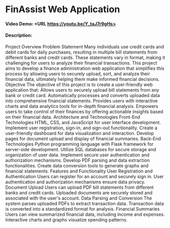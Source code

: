 # FinAssist Web Application
#### Video Demo:  <URL https://youtu.be/Y_taJ7r9gHs>
#### Description:
Project Overview
Problem Statement
    Many individuals use credit cards and debit cards for daily purchases, resulting in multiple bill statements from different banks and credit cards. These statements vary in format, making it challenging for users to analyze their financial transactions. This project aims to develop a finance administration web application that simplifies this process by allowing users to securely upload, sort, and analyze their financial data, ultimately helping them make informed financial decisions.
Objective
    The objective of this project is to create a user-friendly web application that:
    Allows users to securely upload bill statements from any bank or credit card.
    Automatically processes and converts uploaded data into comprehensive financial statements.
    Provides users with interactive charts and data analytics tools for in-depth financial analysis.
    Empowers users to take control of their finances by offering actionable insights based on their financial data.
Architecture and Technologies
    Front-End Technologies
        HTML, CSS, and JavaScript for user interface development.
        Implement user registration, sign-in, and sign-out functionality.
        Create a user-friendly dashboard for data visualization and interaction.
        Develop pages for document upload and display of financial summaries.
    Back-End Technologies
        Python programming language with Flask framework for server-side development.
        Utilize SQL databases for secure storage and organization of user data.
        Implement secure user authentication and authorization mechanisms.
        Develop PDF parsing and data extraction functionalities.
        Create data conversion tools to generate graphs and financial statements.
Features and Functionality
	User Registration and Authentication
        Users can register for an account and securely sign in.
        User authentication and authorization mechanisms ensure data privacy.
	Document Upload
        Users can upload PDF bill statements from different banks and credit cards.
        Uploaded documents are securely stored and associated with the user's account.
	Data Parsing and Conversion
        The system parses uploaded PDFs to extract transaction data.
        Transaction data is converted into a standardized format for analysis.
	Financial Summaries
        Users can view summarized financial data, including income and expenses.
        Interactive charts and graphs visualize spending patterns.
